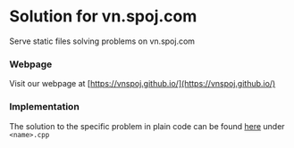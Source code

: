 # Solution for vn.spoj.com

Serve static files solving problems on vn.spoj.com

### Webpage
Visit our webpage at [https://vnspoj.github.io/](https://vnspoj.github.io/)

### Implementation
The solution to the specific problem in plain code can be found [here](https://vnspoj.github.io/solution/src/) under `<name>.cpp`